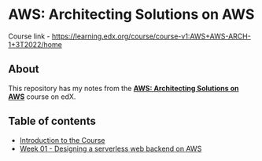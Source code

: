 # AWS: Architecting Solutions on AWS
Course link - https://learning.edx.org/course/course-v1:AWS+AWS-ARCH-1+3T2022/home

## About
This repository has my notes from the [__AWS: Architecting Solutions on AWS__](https://learning.edx.org/course/course-v1:AWS+AWS-ARCH-1+3T2022/home) course on edX.

## Table of contents
- [Introduction to the Course](./introduction-to-the-course.md)
- [Week 01 - Designing a serverless web backend on AWS](./week-01-designing-a-serverless-web-backend-on-aws.md)